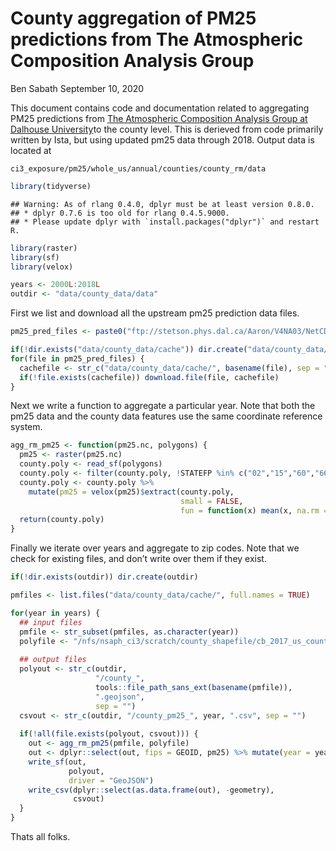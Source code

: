 County aggregation of PM25 predictions from The Atmospheric Composition
Analysis Group
================
Ben Sabath
September 10, 2020

This document contains code and documentation related to aggregating
PM25 predictions from [The Atmospheric Composition Analysis Group at
Dalhouse
University](ftp://stetson.phys.dal.ca/Aaron/MAPLE_20191008/NetCDF/NA/PM25/)to
the county level. This is derieved from code primarily written by Ista,
but using updated pm25 data through 2018. Output data is located at

    ci3_exposure/pm25/whole_us/annual/counties/county_rm/data

``` r
library(tidyverse)
```

    ## Warning: As of rlang 0.4.0, dplyr must be at least version 0.8.0.
    ## * dplyr 0.7.6 is too old for rlang 0.4.5.9000.
    ## * Please update dplyr with `install.packages("dplyr")` and restart R.

``` r
library(raster)
library(sf)
library(velox)

years <- 2000L:2018L
outdir <- "data/county_data/data"
```

First we list and download all the upstream pm25 prediction data
files.

``` r
pm25_pred_files <- paste0("ftp://stetson.phys.dal.ca/Aaron/V4NA03/NetCDF/NA/PM25/V4NA03_PM25_NA_", 2000:2018, "01_", 2000:2018, "12-RH35.nc")

if(!dir.exists("data/county_data/cache")) dir.create("data/county_data/cache")
for(file in pm25_pred_files) {
  cachefile <- str_c("data/county_data/cache/", basename(file), sep = "")
  if(!file.exists(cachefile)) download.file(file, cachefile)
}
```

Next we write a function to aggregate a particular year. Note that both
the pm25 data and the county data features use the same coordinate
reference system.

``` r
agg_rm_pm25 <- function(pm25.nc, polygons) {
  pm25 <- raster(pm25.nc)
  county.poly <- read_sf(polygons)
  county.poly <- filter(county.poly, !STATEFP %in% c("02","15","60","66","69","72","78")) ## No Alaska or Hawaii or colonies
  county.poly <- county.poly %>%
    mutate(pm25 = velox(pm25)$extract(county.poly,
                                      small = FALSE,
                                      fun = function(x) mean(x, na.rm = TRUE))[,1])
  return(county.poly)
}
```

Finally we iterate over years and aggregate to zip codes. Note that we
check for existing files, and don’t write over them if they exist.

``` r
if(!dir.exists(outdir)) dir.create(outdir)

pmfiles <- list.files("data/county_data/cache/", full.names = TRUE)

for(year in years) {
  ## input files
  pmfile <- str_subset(pmfiles, as.character(year))
  polyfile <- "/nfs/nsaph_ci3/scratch/county_shapefile/cb_2017_us_county_500k/cb_2017_us_county_500k.shp"
  
  ## output files
  polyout <- str_c(outdir, 
                   "/county_", 
                   tools::file_path_sans_ext(basename(pmfile)),
                   ".geojson", 
                   sep = "")
  csvout <- str_c(outdir, "/county_pm25_", year, ".csv", sep = "")
  
  if(!all(file.exists(polyout, csvout))) {
    out <- agg_rm_pm25(pmfile, polyfile)
    out <- dplyr::select(out, fips = GEOID, pm25) %>% mutate(year = year)
    write_sf(out, 
             polyout, 
             driver = "GeoJSON")
    write_csv(dplyr::select(as.data.frame(out), -geometry), 
              csvout)
  }
}
```

Thats all folks.
